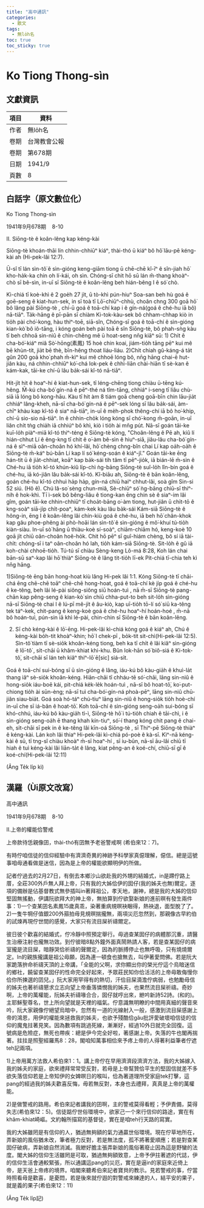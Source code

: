 ```yaml
---
title: "高中通訊"
categories:
  - 散文
tags:
  - 無lo̍h名
toc: true
toc_sticky: true
---
```


# Ko Tiong Thong-sìn

## 文獻資訊

| 項目 | 資料 |
|---|---|
| 作者 | 無lo̍h名 |
| 卷期 | 台灣教會公報 |
| 卷期 | 第678期 |
| 日期 | 1941/9 |
| 頁數 | 8 |

## 白話字（原文數位化）

Ko Tiong Thong-sìn

1941年9月678期    8-10

II. Siōng-tè ê koân-lêng kap kéng-kài

Siōng-tè khoán-thāi lín chhin-chhiūⁿ kiáⁿ, thài-thó ū kiáⁿ bô hō͘ lāu-pē kéng-kài ah (Hi-pek-lâi 12:7).

Ū-sî tī lán sìn-tô͘ ê sìn-gióng keng-giām tiong ū chē-chē kî-īⁿ ê sîn-jiah hō͘ kho-ha̍k-ka chin oh lí-kái, oh sìn. Chóng-sī chit hō sū lán m̄-thang khoàⁿ-chò sī bê-sìn, in-uī sī Siōng-tè ê koân-lêng beh hián-bêng I ê só͘ chò.

Kì-chiá tī koè-khì ê 2 goe̍h 27 ji̍t, ū tò-khì pún-hiuⁿ Soa-san beh hù goá ê goē-seng ê kiat-hun-sek, in sī toà tī Lō͘-chiūⁿ-chhù, choân chng 300 goā hō͘ bô lâng pài Siōng-tè , chí-ū goá ê toā-chí kap i ê gín-ná(goá ê ché-hu iā bô) nā-tiāⁿ. Ta̍k-hāng ê pī-pān sī chiàm Ki-tok-kàu-sek bô chham-chhap kiò in tio̍h pài chó͘-kong, hàu thiⁿ-toē, siā-sîn, Chóng-sī goá ê toā-chí ê sìn-gióng kian-kò͘ bô iô-tāng, i kóng goán beh pài toā ê sîn Siōng-tè, bô phah-sǹg kàu tī beh chhoā sin-niû ê chìn-chêng mê ū hoat-seng nn̄g kiāⁿ sū: 1) Chi̍t ê cha-bó͘-kiáⁿ miâ Sò͘-hōng(素鳳) 15 hoè chin koai, jiám-tio̍h tāng pēⁿ kui mê bē khùn-tit, jia̍t bē thè, bīn-hêng thoat liáu-liáu. 2)Chi̍t chiah gû-káng-á ta̍t gûn 200 goā kho͘ phah m̄-kìⁿ kui mê chhoē lóng bô, nn̄g hāng chai-ē hut-jiân kàu, ná chhin-chhiūⁿ kó͘-chá Iok-pek ê chhì-liān chài-hiān tī sè-kan ê kám-kak, tāi-ke chí-ū lâu ba̍k-sái kî-tó nā-tiāⁿ.

Hit-ji̍t hit ê hoaⁿ-hí ê kiat-hun-sek, tī léng-chēng tiong chiàu ū-tēng kú-hêng. M̄-kú cha-bó͘ gín-ná ê pēⁿ-thé ná tîm-tāng, chhiáⁿ i-seng tī liâu chù-siā iā lóng bô kong-hāu. Kàu tī hit àm 8 tiám goā cheng goā-bīn chin lāu-jia̍t chhiáⁿ lâng-kheh, nā-sī cha-bó͘ gín-ná ê pēⁿ-sek lóng sī lâu ba̍k-sái, àm-chīⁿ khàu kap kî-tó ê siaⁿ nā-tiāⁿ, in-uī ê me̍h-phok thêng-chí iā bô ho͘-khip, chí-ū sio-sio nā-tiāⁿ. In ê chhin-cho̍k lóng kóng sī chó͘-kong m̄-goān, in-uī liân chi̍t tǹg chia̍h iā chhiúⁿ bô khì, kiò i tio̍h ài mn̄g pu̍t. Nā-sī goán tāi-ke kuī-lo̍h piàⁿ-miā kî-tó thiⁿ-téng ê Siōng-tè kóng, "Choân-lêng ê Pē ah, kiû lí hián-chhut Lí ê êng-kng tī chit ê o͘-àm bê-sìn ê hiuⁿ-siā, jiâu-lâu cha-bó͘ gín-ná ê sìⁿ-miā oân-choân hó khí-lâi, hō͘ chèng chng-bîn chai Lí kap oa̍h-oa̍h ê Siōng-tè m̄-káⁿ bú-bān Lí kap lí só͘ kéng-soán ê kiáⁿ-jî." Goán tāi-ke ēng hán-tit ū ê jia̍t-chhiat, koāⁿ kap ba̍k-sái tih tâm tī pēⁿ-jio̍k, iā bián-lē m̄-sìn ê Ché-hu iā tio̍h kî-tó khún-kiû li̍p-chì ǹg-bāng Siōng-tè suî-lo̍h lîn-bín goá ê ché-hu, iā kó-jiân lâu ba̍k-sái kî-tó. Kî-biāu ah, Siōng-tè ê bān koân-lêng, goán ché-hu kî-tó chhuì ha̍p ha̍p, gín-ná chiū haiⁿ chhut-lâi, soà gîm Sin-si 52 siú. (Hô ê). Chú Iâ-so͘ sèng chun-miâ, Sè-chiūⁿ só͘ ǹg-bāng chiū-sī thiⁿ-nih ê hok-khì. Tī ì-sek bô bêng-liâu ê tiong-kan ēng chin sè ê siaⁿ-im lâi gîm, goán tāi-ke chhin-chhiūⁿ tī choa̍t-bāng o͘-àm tiong, hut-jiân ū chi̍t-tō ê kng-soàⁿ siā-ji̍p chi̍t-poaⁿ, kám-kek kàu lâu ba̍k-sái Kám-siā Siōng-tè ê hông-in, ēng I ê koân-lêng lâi chín-kiù goá ê ché-hu, iā beh hō͘ chân-khok kap gâu phoe-phêng ài phò-hoāi lán sìn-tô͘ ê sìn-gióng ê mô͘-khuí tú-tio̍h kiàn-siàu. In-uī sò͘ hāng ū thiàu-koè sí-soàⁿ, chiām-chiām hó, keng-koè 10 goā ji̍t chiū oân-choân hoê-ho̍k. Chit hō pēⁿ sī guî-hiám chèng, bô sí iā tài-chi̍t: chóng-sī i taⁿ oân-choân hó lah, tio̍h kám-siā Siōng-tè. Sit-lo̍h ê gû iā koh-chài chhoē-tio̍h. Tú-tú sī chiàu Sèng-keng Lô-má 8:28, Koh lán chai bān-sū saⁿ-kap lâi hō͘ thiàⁿ Siōng-tè ê lâng tit-tio̍h lī-ek Pit-chiá tī-chia teh kì nn̄g hāng.

1)Siōng-tè ēng bān hong-hoat kiù lâng Hi-pek lâi 1:1. Kóng Siōng-tè tī chāi-chá ēng chē-chē toāⁿ chē-chē hong-hoat, goá ê toā-chí kè ji̍p goá ê ché-hu ê ke-têng, beh lâi lé-pài siông-siông siū hoán-tuì , nā m̄-sī Siōng-tè pang-chān kap pêng-seng ê kian-kò͘ sìn chiū chha-put-to beh sit-lo̍h sìn-gióng nā-sī Siōng-tè chai I ê lú-pī mê-ji̍t ê âu-kiò, kap uī-tio̍h tō-lí só͘ siū ka-têng tek táⁿ-kek, chit-pang ê keng-koè goá ê ché-hu hoaⁿ-hí hoán-hoé , m̄-nā bô hoán-tuì, pún-sin iā khì lé-pài, chin-chin sī Siōng-tè ê bān koân-lêng.

2) Sī chò kéng-kài ê lō͘-ēng. Hi-pek-lâi kì-chiá kóng goá ê kiáⁿ ah, Chú ê kéng-kài bo̍h-tit khoàⁿ-khin; hō͘ I chek-pī , bo̍k-tit sit-chì(Hi-pek-lâi 12:5). Sìn-tô͘ tiàm tī sè-sio̍k khoân-kéng tiong, beh ka tī chi̍t ê lâi kiâⁿ sìn-gióng ê lō͘-tô͘ , si̍t-chāi ū khâm-khiat khi-khu. Bûn Iok-hān só͘ biô-siá ê Ki-tok-tô͘, si̍t-chāi sī lán teh kiâⁿ thiⁿ-lō͘ ē[sic] siá-si̍t.

Goá ê toā-chí sui-bóng sī ū sìn-gióng ê lâng, iáu-kú bô kàu-gia̍h ê khuì-la̍t thang iâⁿ sè-sio̍k khoân-kéng. Hiān-chāi tī chháu-tē só͘-chāi, lāng sin-niû ê hong-sio̍k iáu-boē kái, pit-chiá ke̍k-le̍k hoán-tuì , nā-sī bô hoat-tō͘, ko͘-put-chiong tio̍h ài sūn-èng; nā-sī tuì cha-bó͘-gín-ná phoà-pēⁿ, lāng sin-niû chū-jiân siau-bia̍t. Goá soà hó-táⁿ chú-tiuⁿ lāng sin-niû ê hong-sio̍k tio̍h hoè-chí in-uī che sī iá-bân ê hoat-tō͘. Koh toā-chí ê sìn-gióng seng-oa̍h sui-bóng sī khó-chhú, iáu-kú bô kàu-gia̍h tì-ì, Siōng-tè hō͘ i tú-tio̍h chiah ê tāi-chì, i ê sìn-gióng seng-oa̍h ē thang khah kín-tiuⁿ, só͘-í thang kóng chit pang ê chai-eh, si̍t-chāi sī pek in ê ke-têng lâi kīn-oá Siōng-tè , sī Thiⁿ-pē Siōng-tè thiàⁿ ê kéng-kài. Lán koh lâi thiaⁿ Hi-pek-lâi kì-chiá pó-poè ê kà-sī. Kìⁿ-nā kéng-kài ê sū, tī tng-sî chiàu khoàⁿ m̄-sī hoaⁿ-hí , sī iu-būn, nā-sī āu-lâi chiū tī hiah ê tuì kéng-kài lâi liān-ta̍t ê lâng, kiat pêng-an ê koé-chí, chiū-sī gī ê koé-chí(Hi-pek-lâi 12:11)

(Âng Te̍k li̍p kì)

## 漢羅（Ùi原文改寫）

高中通訊

1941年9月678期    8-10

II.上帝的權能佮警戒

上帝款待恁親像囝，thài-thó有囝無予老爸警戒啊 (希伯來12：7)。

有時佇咱信徒的信仰經驗中有濟濟奇異的神跡予科學家真僫理解，僫信。總是這號事咱毋通看做是迷信，因為是上帝的權能欲顯明伊的所做。

記者佇過去的2月27日，有倒去本鄉沙山欲赴我的外甥的結婚式，in是蹛佇路上厝，全莊300外戶無人拜上帝，只有我的大姊佮伊的囡仔(我的姊夫也無)爾定。逐項的備辦是佔基督教式無參插叫in著拜祖公，孝天地，謝神，總是我的大姊的信仰堅固無搖動，伊講阮欲拜大的神上帝，無拍算到佇欲娶新娘的進前暝有發生兩件事：1)一个查某囝名素鳳15歲真乖，染著重病規暝袂睏得，熱袂退，面型脫了了。2)一隻牛犅仔值銀200外箍拍毋見規暝揣攏無，兩項災厄忽然到，那親像古早約伯的試煉再現佇世間的感覺，大家只有流目屎祈禱爾定。

彼日彼个歡喜的結婚式，佇冷靜中照預定舉行。毋過查某囡仔的病體那沉重，請醫生治療注射也攏無功效。到佇彼暗8點外鐘外面真鬧熱請人客，若是查某囡仔的病室攏是流目屎，暗靜哭佮祈禱的聲爾定，因為的脈搏停止也無呼吸，只有燒燒爾定。In的親族攏講是祖公毋願，因為連一頓食也搶無去，叫伊著愛問佛。若是阮大家跪落拚命祈禱天頂的上帝講，「全能的父啊，求你顯出你的榮光佇這个烏暗迷信的鄉社，饒留查某囡仔的性命完全好起來，予眾莊民知你佮活活的上帝毋敢侮慢你佮你所揀選的囝兒。」阮大家用罕得有的熱切，汗佮目屎滴澹佇病弱，也勉勵毋信的姊夫也著祈禱懇求立志向望上帝垂落憐憫我的姊夫，也果然流目屎祈禱。奇妙啊，上帝的萬權能，阮姊夫祈禱喙合合，囡仔就哼出來，紲吟新詩52詩。(和的)。主耶穌聖尊名，世上所向望就是天裡的福氣。佇意識無明瞭的中間用真細的聲音來吟，阮大家親像佇絕望烏暗中，忽然有一道的光線射入一般，感激到流目屎感謝上帝的鴻恩，用伊的權能來拯救我的姊夫，也欲予殘酷佮gâu批評愛破壞咱信徒的信仰的魔鬼拄著見笑。因為數項有跳過死線，漸漸好，經過10外日就完全回復。這號病是危險症，無死也帶疾：總是伊今完全好啦，著感謝上帝。失落的牛也閣再揣著。拄拄是照聖經羅馬8：28，閣咱知萬事相佮來予疼上帝的人得著利益筆者佇遮teh記兩項。

1)上帝用萬方法救人希伯來1：1。講上帝佇在早用濟濟段濟濟方法，我的大姊嫁入我的姊夫的家庭，欲來禮拜常常受反對，若毋是上帝幫贊佮平生的堅固信就差不多欲失落信仰若是上帝知伊的女婢暝日的喉叫，佮為著道理所受家庭tek打擊，這pang的經過我的姊夫歡喜反悔，毋若無反對，本身也去禮拜，真真是上帝的萬權能。

2)是做警戒的路用。希伯來記者講我的囝啊，主的警戒莫得看輕；予伊責備，莫得失志(希伯來12：5)。信徒踮佇世俗環境中，欲家己一个來行信仰的路途，實在有khâm-khiat崎嶇。文約翰所描寫的基督徒，實在是咱teh行天路的寫實。

我的大姊雖罔是有信仰的人，猶過無夠額的氣力通贏世俗環境。現在佇草地所在，弄新娘的風俗猶未改，筆者極力反對，若是無法度，孤不將著愛順應；若是對查某囡仔破病，弄新娘自然消滅。我紲好膽主張弄新娘的風俗著廢止因為這是野蠻的法度。閣大姊的信仰生活雖罔是可取，猶過無夠額致意，上帝予伊拄著遮的代誌，伊的信仰生活會通較緊張，所以通講這pang的災厄，實在是逼in的家庭來近倚上帝，是天爸上帝疼的境界。咱閣來聽希伯來記者寶貝的教示。見若警戒的事，佇當時照看毋是歡喜，是憂悶，若是後來就佇遐的對警戒來練達的人，結平安的果子，就是義的果子(希伯來12：11)

(Âng Te̍k li̍p記)
